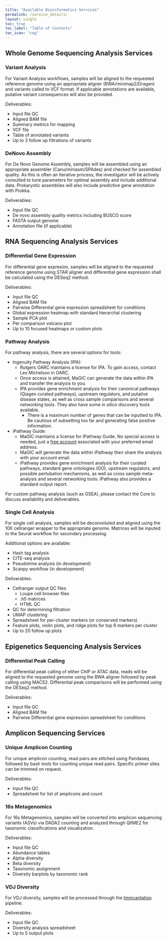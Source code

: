 ```yaml
---
title: "Available Bioinformatics Services"
permalink: /service_details/
layout: single
toc: true
toc_label: "Table of Contents"
toc_icon: "cog"
---
```


## Whole Genome Sequencing Analysis Services

### Variant Analysis
For Variant Analysis workflows, samples will be aligned to the requested reference genome using an appropriate aligner (BWA/minimap2/Dragen) and variants called to VCF format. If applicable annotations are available, putative variant consequences will also be provided. 

Deliverables: 
- Input file QC
- Aligned BAM file
- Summary metrics for mapping
- VCF file
- Table of annotated variants
- Up to 3 follow up filtrations of variants

### DeNovo Assembly
For De Novo Genome Assembly, samples will be assembled using an appropriate assembler (Canu/miniasm/SPAdes) and checked for assembled quality. As this is often an iterative process, the investigator will be actively consulted to tune parameters for optimal assembly and include additional data. Prokaryotic assemblies will also include predictive gene annotation with Prokka. 

Deliverables:
- Input file QC
- De novo assembly quality metrics including BUSCO score
- FASTA output genome
- Annotation file (if applicable)

## RNA Sequencing Analysis Services

### Differential Gene Expression
For differential gene expresion, samples will be aligned to the requested reference genome using STAR aligner and differential gene expression shall be calculated using the DESeq2 method. 

Deliverables:
- Input file QC
- Aligned BAM file
- Pairwise Differential gene expression spreadsheet for conditions
- Global expression heatmap with standard hierarchal clustering
- Sample PCA plot
- Per comparison volcano plot
- Up to 10 focused heatmaps or custom plots

### Pathway Analysis
For pathway analysis, there are several options for tools:
- Ingenuity Pathway Analysis (IPA):
  - Rutgers OARC maintains a license for IPA. To gain access, contact Les Michelson in OARC. 
  - Once access is attained, MaGIC can generate the data within IPA and transfer the analysis to you. 
  - IPA provides gene enrichment analysis for their canonical pathways (Qiagen curated pathways), upstream regulators, and putative disease states, as well as cross sample comparisons and several networking tools. They also have some *in silico* discovery tools available. 
    - There is a maximum number of genes that can be inputted to IPA. Be cautious of subsetting too far and generating false positive information. 
- iPathway Guide:
  - MaGIC maintains a license for iPathway Guide. No special access is needed, just a [free account](https://apps.advaitabio.com/oauth-provider/register?referrer=website) associated with your preferred email address. 
  - MaGIC will generate the data within iPathway then share the analysis with your account email. 
  - iPathway provides gene enrichment analysis for their curated pathways, standard gene ontologies (GO), upstream regulators, and possible pertubation mechanisms, as well as cross sample meta-analysis and several networking tools. iPathway also provides a standard output report. 

For custom pathway analysis (such as GSEA), please contact the Core to discuss availability and deliverables. 

### Single Cell Analysis
For single cell analysis, samples will be deconvoluted and aligned using the 10X cellranger wrapper to the appropriate genome. Matrices will be inputed to the Seurat workflow for secondary processing. 

Additional options are available:
- Hash tag analysis
- CITE-seq analysis
- Pseudotime analysis (in development)
- Scanpy workflow (in development)

Deliverables:
- Cellranger output QC files
  - Loupe cell browser files
  - .h5 matrices
  - HTML QC
- QC for determining filtration
- UMAP clustering
- Spreadsheet for per-cluster markers (or conserved markers)
- Feature plots, violin plots, and ridge plots for top 6 markers per cluster
- Up to 20 follow up plots

## Epigenetics Sequencing Analysis Services

### Differential Peak Calling
For differential peak calling of either ChIP or ATAC data, reads will be aligned to the requested genome using the BWA aligner followed by peak calling using MACS2. Differential peak comparisons will be performed using the DESeq2 method. 

Deliverables: 
- Input file QC
- Aligned BAM file
- Pairwise Differential gene expression spreadsheet for conditions

## Amplicon Sequencing Services

### Unique Amplicon Counting
For unique amplicon counting, read pairs are stitched using Pandaseq followed by bash tools for counting unique read pairs. Specific primer sites can be trimmed on request. 

Deliverables: 
- Input file QC
- Spreadsheet for list of amplicons and count

### 16s Metagenomics
For 16s Metagenomics, samples will be converted into amplicon sequencing variants (ASVs) via DADA2 counting and analyzed through QIIME2 for taxonomic classifications and visualization. 

Deliverables: 
- Input file QC
- Abundance tables
- Alpha diversity
- Beta diversity
- Taxonomic assignment
- Diversity barplots by taxonomic rank

### VDJ Diversity
For VDJ diversity, samples will be processed through the [Immcantation](https://immcantation.readthedocs.io/en/stable/) pipeline. 

Deliverables:
- Input file QC
- Diversity analysis spreadsheet
- Up to 5 output plots
